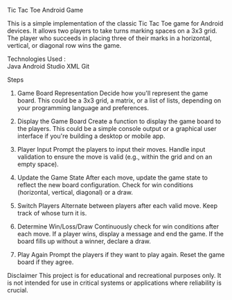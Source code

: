 Tic Tac Toe Android Game

This is a simple implementation of the classic Tic Tac Toe game for Android devices. It allows two players to take turns marking spaces on a 3x3 grid. The player who succeeds in placing three of their marks in a horizontal, vertical, or diagonal row wins the game.

Technologies Used   :  
 Java
Android Studio
XML
Git

Steps 
1. Game Board Representation
Decide how you'll represent the game board. This could be a 3x3 grid, a matrix, or a list of lists, depending on your programming language and preferences.

2. Display the Game Board
Create a function to display the game board to the players. This could be a simple console output or a graphical user interface if you're building a desktop or mobile app.

3. Player Input
Prompt the players to input their moves. Handle input validation to ensure the move is valid (e.g., within the grid and on an empty space).

4. Update the Game State
After each move, update the game state to reflect the new board configuration. Check for win conditions (horizontal, vertical, diagonal) or a draw.

5. Switch Players
Alternate between players after each valid move. Keep track of whose turn it is.

6. Determine Win/Loss/Draw
Continuously check for win conditions after each move. If a player wins, display a message and end the game. If the board fills up without a winner, declare a draw.

7. Play Again
Prompt the players if they want to play again. Reset the game board if they agree.

Disclaimer
This project is for educational and recreational purposes only. It is not intended for use in critical systems or applications where reliability is crucial.
